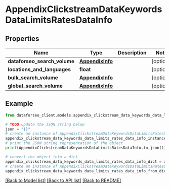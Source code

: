 # AppendixClickstreamDataKeywordsDataLimitsRatesDataInfo


## Properties

Name | Type | Description | Notes
------------ | ------------- | ------------- | -------------
**dataforseo_search_volume** | [**AppendixInfo**](AppendixInfo.md) |  | [optional] 
**locations_and_languages** | **float** |  | [optional] 
**bulk_search_volume** | [**AppendixInfo**](AppendixInfo.md) |  | [optional] 
**global_search_volume** | [**AppendixInfo**](AppendixInfo.md) |  | [optional] 

## Example

```python
from dataforseo_client.models.appendix_clickstream_data_keywords_data_limits_rates_data_info import AppendixClickstreamDataKeywordsDataLimitsRatesDataInfo

# TODO update the JSON string below
json = "{}"
# create an instance of AppendixClickstreamDataKeywordsDataLimitsRatesDataInfo from a JSON string
appendix_clickstream_data_keywords_data_limits_rates_data_info_instance = AppendixClickstreamDataKeywordsDataLimitsRatesDataInfo.from_json(json)
# print the JSON string representation of the object
print(AppendixClickstreamDataKeywordsDataLimitsRatesDataInfo.to_json())

# convert the object into a dict
appendix_clickstream_data_keywords_data_limits_rates_data_info_dict = appendix_clickstream_data_keywords_data_limits_rates_data_info_instance.to_dict()
# create an instance of AppendixClickstreamDataKeywordsDataLimitsRatesDataInfo from a dict
appendix_clickstream_data_keywords_data_limits_rates_data_info_from_dict = AppendixClickstreamDataKeywordsDataLimitsRatesDataInfo.from_dict(appendix_clickstream_data_keywords_data_limits_rates_data_info_dict)
```
[[Back to Model list]](../README.md#documentation-for-models) [[Back to API list]](../README.md#documentation-for-api-endpoints) [[Back to README]](../README.md)


